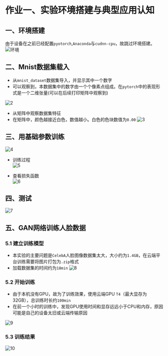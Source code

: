 # 作业一、实验环境搭建与典型应用认知

## 一、环境搭建
由于设备在之前已经配置`pyotorch`,`Anaconda`与`cudnn-cpu`，故跳过环境搭建。
![环境](image/conda环境.png)

## 二、Mnist数据集载入

* 从`mnist_dataset`数据集导入，并显示其中一个数字
* 可以观察到，本数据集中的数字由一个个像素点组成。在`pytorch`中的表现形式是一个二维张量(可以在后续打印矩阵中观察到)
  
![2](image/2.png)

* 从矩阵中观察数据集特征
* 在矩阵中，颜色越接近白色，数值越小。白色的色块数值为`0.00`
![3](image/3.png)

## 三、用基础参数训练  
![4](image/4.png)

* 训练过程  
![5](image/5.png)

* 查看损失函数  
![6](image/6.png)

## 四、测试  
![7](image/7.png)

## 五、GAN网络训练人脸数据
### 5.1 建立训练模型
* 本实验的主要问题是`CelebA`人脸图像数据集太大，大小约为`1.4GB`，在云端平台训练需要将图片打包为`.zip`格式
* 加载数据集的时间约为`18min`
![8](image/8.png)

### 5.2 开始训练
* 由于本机没有GPU，故为了训练效果，使用云端GPU `T4`（最大显存为32GB），总训练时长约`100min`
* 在前一个小时的训练中，发现GPU使用时间和显存远远小于CPU和内存，原因可能是自己的设备太旧或云端传输原因

![9](image/9.png)

### 5.3 训练结果

![10](image/0_1000.png)
